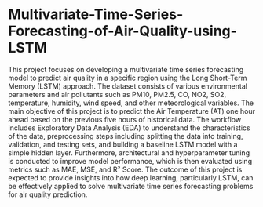 # Multivariate-Time-Series-Forecasting-of-Air-Quality-using-LSTM


This project focuses on developing a multivariate time series forecasting model to predict air quality in a specific region using the Long Short-Term Memory (LSTM) approach. The dataset consists of various environmental parameters and air pollutants such as PM10, PM2.5, CO, NO2, SO2, temperature, humidity, wind speed, and other meteorological variables. The main objective of this project is to predict the Air Temperature (AT) one hour ahead based on the previous five hours of historical data. The workflow includes Exploratory Data Analysis (EDA) to understand the characteristics of the data, preprocessing steps including splitting the data into training, validation, and testing sets, and building a baseline LSTM model with a simple hidden layer. Furthermore, architectural and hyperparameter tuning is conducted to improve model performance, which is then evaluated using metrics such as MAE, MSE, and R² Score. The outcome of this project is expected to provide insights into how deep learning, particularly LSTM, can be effectively applied to solve multivariate time series forecasting problems for air quality prediction.
